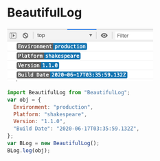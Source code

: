 # BeautifulLog

![img](/Jietu20200619-124057.png)
```js
import BeautifulLog from "BeautifulLog";
var obj = {
  Environment: "production",
  Platform: "shakespeare",
  Version: "1.1.0",
  "Build Date": "2020-06-17T03:35:59.132Z",
};
var BLog = new BeautifulLog();
BLog.log(obj);
```
